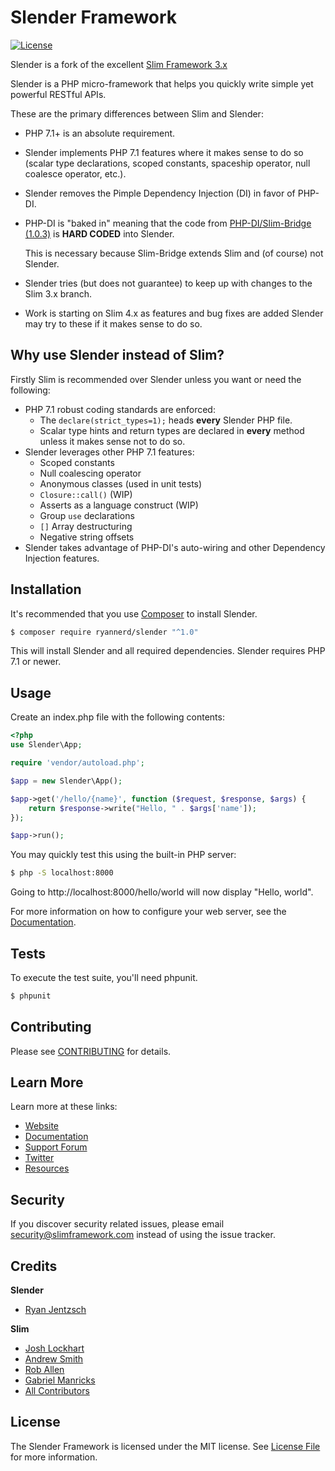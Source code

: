# Slender Framework

[![License](https://poser.pugx.org/slim/slim/license)](https://packagist.org/packages/slim/slim)

Slender is a fork of the excellent [Slim Framework 3.x](https://github.com/slimphp/Slim) 

Slender is a PHP micro-framework that helps you quickly write simple yet powerful RESTful APIs.

These are the primary differences between Slim and Slender:
- PHP 7.1+ is an absolute requirement.
- Slender implements PHP 7.1 features where it makes sense to do so
  (scalar type declarations, scoped constants, spaceship operator, null coalesce operator, etc.).
- Slender removes the Pimple Dependency Injection (DI) in favor of PHP-DI.
- PHP-DI is "baked in" meaning that the code from [PHP-DI/Slim-Bridge (1.0.3)](https://github.com/PHP-DI/Slim-Bridge)
  is **HARD CODED** into Slender.
  
  This is necessary because Slim-Bridge extends Slim and (of course) not Slender.
- Slender tries (but does not guarantee) to keep up with changes to the Slim 3.x branch.
- Work is starting on Slim 4.x as features and bug fixes are added Slender may try to these if it makes sense to do so.

## Why use Slender instead of Slim?

Firstly Slim is recommended over Slender unless you want or need the following:

- PHP 7.1 robust coding standards are enforced:
    - The `declare(strict_types=1);` heads **every** Slender PHP file.
    - Scalar type hints and return types are declared in **every** method 
      unless it makes sense not to do so.
- Slender leverages other PHP 7.1 features:
    - Scoped constants
    - Null coalescing operator
    - Anonymous classes (used in unit tests)
    - `Closure::call()` (WIP)
    - Asserts as a language construct (WIP)
    - Group `use` declarations
    - `[]` Array destructuring
    - Negative string offsets
- Slender takes advantage of PHP-DI's auto-wiring and other 
Dependency Injection features.  


## Installation

It's recommended that you use [Composer](https://getcomposer.org/) to install Slender.

```bash
$ composer require ryannerd/slender "^1.0"
```

This will install Slender and all required dependencies. Slender requires PHP 7.1 or newer.

## Usage

Create an index.php file with the following contents:

```php
<?php
use Slender\App;

require 'vendor/autoload.php';

$app = new Slender\App();

$app->get('/hello/{name}', function ($request, $response, $args) {
    return $response->write("Hello, " . $args['name']);
});

$app->run();
```

You may quickly test this using the built-in PHP server:
```bash
$ php -S localhost:8000
```

Going to http://localhost:8000/hello/world will now display "Hello, world".

For more information on how to configure your web server, see the [Documentation](https://www.slimframework.com/docs/start/web-servers.html).

## Tests

To execute the test suite, you'll need phpunit.

```bash
$ phpunit
```

## Contributing

Please see [CONTRIBUTING](CONTRIBUTING.md) for details.

## Learn More

Learn more at these links:

- [Website](https://www.slimframework.com)
- [Documentation](https://www.slimframework.com/docs/start/installation.html)
- [Support Forum](http://discourse.slimframework.com)
- [Twitter](https://twitter.com/slimphp)
- [Resources](https://github.com/xssc/awesome-slim)

## Security

If you discover security related issues, please email security@slimframework.com instead of using the issue tracker.

## Credits
**Slender** 
- [Ryan Jentzsch](https://github.com/RyanNerd)

**Slim**
- [Josh Lockhart](https://github.com/codeguy)
- [Andrew Smith](https://github.com/silentworks)
- [Rob Allen](https://github.com/akrabat)
- [Gabriel Manricks](https://github.com/gmanricks)
- [All Contributors](../../contributors)

## License

The Slender Framework is licensed under the MIT license. See [License File](LICENSE.md) for more information.
